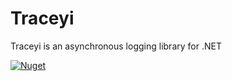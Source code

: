 # Traceyi
Traceyi is an asynchronous logging library for .NET

[![Nuget](https://img.shields.io/nuget/v/Traceyi)](https://www.nuget.org/packages/Traceyi)
